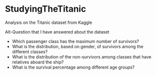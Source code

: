 # StudyingTheTitanic
Analysis on the Titanic dataset from Kaggle

Alt-Question that I have answered about the dataset
+ Which passenger class has the maximum number of survivors?
+ What is the distribution, based on gender, of survivors among the different classes?
+ What is the distribution of the non-survivors among classes that have relatives aboard the ship?
+ What is the survival percentage among different age groups?